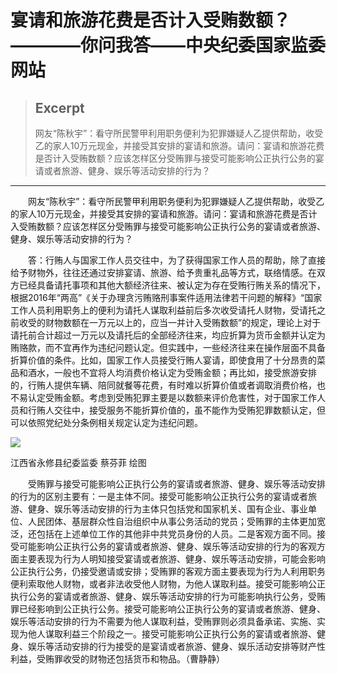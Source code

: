 
# 宴请和旅游花费是否计入受贿数额？————你问我答——中央纪委国家监委网站

> ## Excerpt
> 网友“陈秋宇”：看守所民警甲利用职务便利为犯罪嫌疑人乙提供帮助，收受乙的家人10万元现金，并接受其安排的宴请和旅游。请问：宴请和旅游花费是否计入受贿数额？应该怎样区分受贿罪与接受可能影响公正执行公务的宴请或者旅游、健身、娱乐等活动安排的行为？

---
　　网友“陈秋宇”：看守所民警甲利用职务便利为犯罪嫌疑人乙提供帮助，收受乙的家人10万元现金，并接受其安排的宴请和旅游。请问：宴请和旅游花费是否计入受贿数额？应该怎样区分受贿罪与接受可能影响公正执行公务的宴请或者旅游、健身、娱乐等活动安排的行为？

　　答：行贿人与国家工作人员交往中，为了获得国家工作人员的帮助，除了直接给予财物外，往往还通过安排宴请、旅游、给予贵重礼品等方式，联络情感。在双方已经具备请托事项和其他大额经济往来、被认定为存在受贿行贿关系的情况下，根据2016年“两高”《关于办理贪污贿赂刑事案件适用法律若干问题的解释》“国家工作人员利用职务上的便利为请托人谋取利益前后多次收受请托人财物，受请托之前收受的财物数额在一万元以上的，应当一并计入受贿数额”的规定，理论上对于请托前合计超过一万元以及请托后的全部经济往来，均应折算为货币金额并认定为贿赂款，而不宜再作为违纪问题认定。但实践中，一些经济往来在操作层面不具备折算价值的条件。比如，国家工作人员接受行贿人宴请，即使食用了十分昂贵的菜品和酒水，一般也不宜将人均消费价格认定为受贿金额；再比如，接受旅游安排的，行贿人提供车辆、陪同就餐等花费，有时难以折算价值或者调取消费价格，也不易认定受贿金额。考虑到受贿犯罪主要是以数额来评价危害性，对于国家工作人员和行贿人交往中，接受服务不能折算价值的，虽不能作为受贿犯罪数额认定，但可以依照党纪处分条例相关规定认定为违纪问题。

![](https://www.ccdi.gov.cn/hdjln/nwwd/202312/W020240321565561657706.png)

江西省永修县纪委监委 蔡芬菲 绘图

　　受贿罪与接受可能影响公正执行公务的宴请或者旅游、健身、娱乐等活动安排的行为的区别主要有：一是主体不同。接受可能影响公正执行公务的宴请或者旅游、健身、娱乐等活动安排的行为主体只包括党和国家机关、国有企业、事业单位、人民团体、基层群众性自治组织中从事公务活动的党员；受贿罪的主体更加宽泛，还包括在上述单位工作的其他非中共党员身份的人员。二是客观方面不同。接受可能影响公正执行公务的宴请或者旅游、健身、娱乐等活动安排的行为的客观方面主要表现为行为人明知接受宴请或者旅游、健身、娱乐等活动安排，可能会影响公正执行公务，仍接受邀请或安排；受贿罪的客观方面主要表现为行为人利用职务便利索取他人财物，或者非法收受他人财物，为他人谋取利益。接受可能影响公正执行公务的宴请或者旅游、健身、娱乐等活动安排的行为可能影响执行公务，受贿罪已经影响到公正执行公务。接受可能影响公正执行公务的宴请或者旅游、健身、娱乐等活动安排的行为不需要为他人谋取利益，受贿罪则必须具备承诺、实施、实现为他人谋取利益三个阶段之一。接受可能影响公正执行公务的宴请或者旅游、健身、娱乐等活动安排的行为接受的是宴请或者旅游、健身、娱乐活动安排等财产性利益，受贿罪收受的财物还包括货币和物品。（曹静静）
